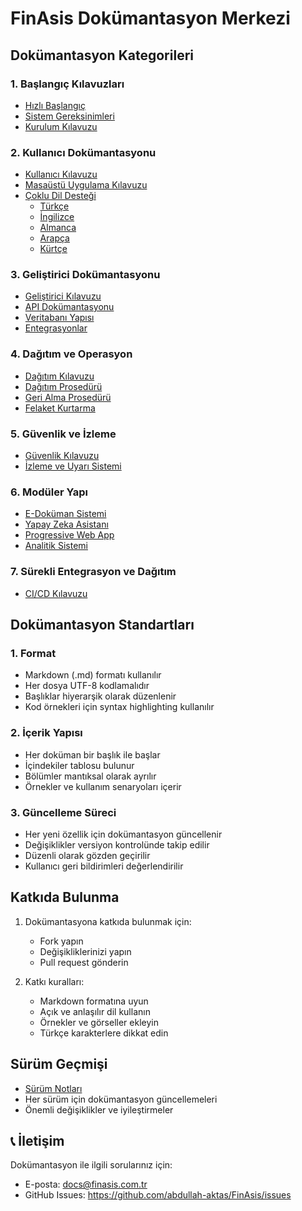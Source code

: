 # FinAsis Dokümantasyon Merkezi

## Dokümantasyon Kategorileri

### 1. Başlangıç Kılavuzları
- [Hızlı Başlangıç](quickstart.md)
- [Sistem Gereksinimleri](system_requirements.md)
- [Kurulum Kılavuzu](installation_guide.md)

### 2. Kullanıcı Dokümantasyonu
- [Kullanıcı Kılavuzu](user_guide.md)
- [Masaüstü Uygulama Kılavuzu](DESKTOP_APP_GUIDE.md)
- [Çoklu Dil Desteği](07_i18n.md)
  - [Türkçe](user_manual_tr.md)
  - [İngilizce](user_manual_en.md)
  - [Almanca](user_manual_de.md)
  - [Arapça](user_manual_ar.md)
  - [Kürtçe](user_manual_ku.md)

### 3. Geliştirici Dokümantasyonu
- [Geliştirici Kılavuzu](developer_guide.md)
- [API Dokümantasyonu](api.md)
- [Veritabanı Yapısı](03_veritabani.md)
- [Entegrasyonlar](integrations.md)

### 4. Dağıtım ve Operasyon
- [Dağıtım Kılavuzu](deployment_guide.md)
- [Dağıtım Prosedürü](deployment_proseduru.md)
- [Geri Alma Prosedürü](rollback_proseduru.md)
- [Felaket Kurtarma](disaster_recovery.md)

### 5. Güvenlik ve İzleme
- [Güvenlik Kılavuzu](09_security.md)
- [İzleme ve Uyarı Sistemi](monitoring_alerting_kilavuzu.md)

### 6. Modüler Yapı
- [E-Doküman Sistemi](04_edocument.md)
- [Yapay Zeka Asistanı](03_ai_assistant.md)
- [Progressive Web App](06_pwa.md)
- [Analitik Sistemi](05_analytics.md)

### 7. Sürekli Entegrasyon ve Dağıtım
- [CI/CD Kılavuzu](08_cicd.md)

## Dokümantasyon Standartları

### 1. Format
- Markdown (.md) formatı kullanılır
- Her dosya UTF-8 kodlamalıdır
- Başlıklar hiyerarşik olarak düzenlenir
- Kod örnekleri için syntax highlighting kullanılır

### 2. İçerik Yapısı
- Her doküman bir başlık ile başlar
- İçindekiler tablosu bulunur
- Bölümler mantıksal olarak ayrılır
- Örnekler ve kullanım senaryoları içerir

### 3. Güncelleme Süreci
- Her yeni özellik için dokümantasyon güncellenir
- Değişiklikler versiyon kontrolünde takip edilir
- Düzenli olarak gözden geçirilir
- Kullanıcı geri bildirimleri değerlendirilir

## Katkıda Bulunma

1. Dokümantasyona katkıda bulunmak için:
   - Fork yapın
   - Değişikliklerinizi yapın
   - Pull request gönderin

2. Katkı kuralları:
   - Markdown formatına uyun
   - Açık ve anlaşılır dil kullanın
   - Örnekler ve görseller ekleyin
   - Türkçe karakterlere dikkat edin

## Sürüm Geçmişi

- [Sürüm Notları](release_notes.md)
- Her sürüm için dokümantasyon güncellemeleri
- Önemli değişiklikler ve iyileştirmeler

## 📞 İletişim

Dokümantasyon ile ilgili sorularınız için:
- E-posta: docs@finasis.com.tr
- GitHub Issues: https://github.com/abdullah-aktas/FinAsis/issues 